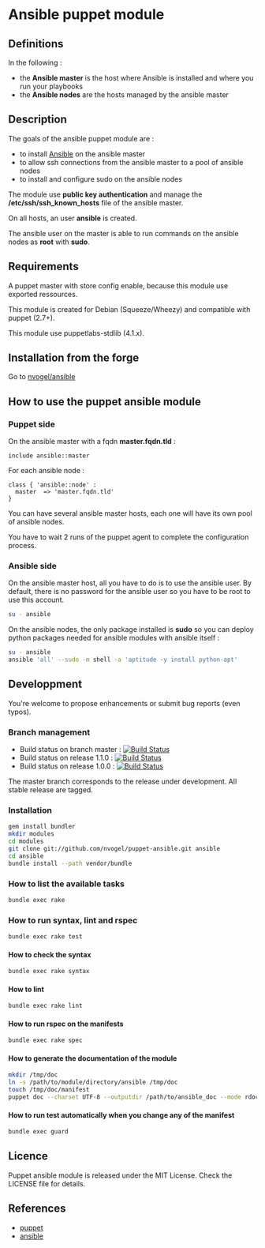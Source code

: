 # Ansible puppet module

## Definitions

In the following :

 - the **Ansible master** is the host where Ansible is installed and where you run your playbooks
 - the **Ansible nodes** are the hosts managed by the ansible master

## Description

The goals of the ansible puppet module are :

 - to install [Ansible](http://www.ansibleworks.com) on the ansible master
 - to allow ssh connections from the ansible master to a pool of ansible nodes
 - to install and configure sudo on the ansible nodes

The module use **public key authentication** and manage the **/etc/ssh/ssh_known_hosts** file of the ansible master.

On all hosts, an user **ansible** is created.

The ansible user on the master is able to run commands on the ansible nodes as **root** with **sudo**.

## Requirements

A puppet master with store config enable, because this module use exported ressources.

This module is created for Debian (Squeeze/Wheezy) and compatible with puppet (2.7+).

This module use puppetlabs-stdlib (4.1.x).

## Installation from the forge

Go to [nvogel/ansible](http://forge.puppetlabs.com/nvogel/ansible)

## How to use the puppet ansible module

### Puppet side

On the ansible master with a fqdn **master.fqdn.tld** :

```puppet
include ansible::master
```

For each ansible node :

```puppet
class { 'ansible::node' :
  master  => 'master.fqdn.tld'
}
```

You can have several ansible master hosts, each one will have its own pool of ansible nodes.

You have to wait 2 runs of the puppet agent to complete the configuration process.

### Ansible side

On the ansible master host, all you have to do is to use the ansible user.
By default, there is no password for the ansible user so you have to be root to use this account.

```bash
su - ansible
```

On the ansible nodes, the only package installed is **sudo** so you can deploy python packages needed for ansible modules with ansible itself :

```bash
su - ansible
ansible 'all' --sudo -m shell -a 'aptitude -y install python-apt'
```

## Developpment

You're welcome to propose enhancements or submit bug reports (even typos).

### Branch management

 - Build status on branch master : [![Build Status](https://travis-ci.org/nvogel/puppet-ansible.png?branch=master)](https://travis-ci.org/nvogel/puppet-ansible)
 - Build status on release 1.1.0 : [![Build Status](https://travis-ci.org/nvogel/puppet-ansible.png?branch=v1.1.0)](https://travis-ci.org/nvogel/puppet-ansible)
 - Build status on release 1.0.0 : [![Build Status](https://travis-ci.org/nvogel/puppet-ansible.png?branch=v1.0.0)](https://travis-ci.org/nvogel/puppet-ansible)

The master branch corresponds to the release under development.
All stable release are tagged.

### Installation

```bash
gem install bundler
mkdir modules
cd modules
git clone git://github.com/nvogel/puppet-ansible.git ansible
cd ansible
bundle install --path vendor/bundle
```

### How to list the available tasks

```bash
bundle exec rake
```

### How to run syntax, lint and rspec

```bash
bundle exec rake test
```
#### How to check the syntax

```bash
bundle exec rake syntax
```
#### How to lint

```bash
bundle exec rake lint
```

#### How to run rspec on the manifests

```bash
bundle exec rake spec
```

#### How to generate the documentation of the module

```bash
mkdir /tmp/doc
ln -s /path/to/module/directory/ansible /tmp/doc
touch /tmp/doc/manifest
puppet doc --charset UTF-8 --outputdir /path/to/ansible_doc --mode rdoc --manifest /tmp/doc/manifest --modulepath /tmp/doc &> /dev/null && echo 'OK'
```

#### How to run test automatically when you change any of the manifest

```bash
bundle exec guard
```

## Licence

Puppet ansible module is released under the MIT License. Check the LICENSE file for details.

## References

- [puppet](http://puppetlabs.com)
- [ansible](http://www.ansibleworks.com)

